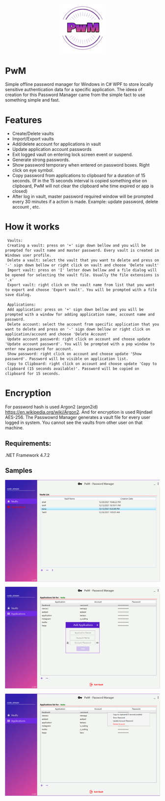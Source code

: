 <p align="center">
  <img src="https://github.com/0x78654C/PwM/blob/main/Media/logo.png" width=150>
</p>

# PwM
Simple offline password manager for Windows in C# WPF  to store locally sensitive authentication data for a specific application. 
The ideea of creation for this Password Manager came from the simple fact to use something simple and fast.   

# Features

 - Create/Delete vaults
 - Import/Export vaults
 - Add/delete account for applications in vault
 - Update application account passwords
 - Exit logged vault on entering lock screen event or suspend.
 - Generate strong passwords.
 - Show password temporary when entered on password boxes. Right click on eye symbol.
 - Copy password from applications to clipboard for a duration of 15 seconds.
   (If in the 15 seconds interval is copied something else on clipboard, PwM will not clear the clipboard whe time expired or app is closed) 
 - After log in vault, master password required window will be prompted every 30 minutes if a action is made. Example: update password, delete account , etc.

# How it works

     Vaults:
     Creating a vault: press on '+' sign down bellow and you will be prompted for vault name and master password. Every vault is created in Windows user profile.
     Delete a vault: select the vault that you want to delete and press on '-' sign down bellow or right click on vault and choose 'Delete vault'
     Import vault: press on 'I' letter down bellow and a file dialog will be opened for selecting the vault file. Usually the file extensions is '.x'
     Export vault: right click on the vault name from list that you want to export and choose 'Export vault'. You will be prompted with a file save dialog.
 
     Applications:
     Add application: press on '+' sign down bellow and you will be prompted with a window for adding application name, account name and password.
     Delete account: select the account from specific application that you want to delete and press on '-' sign down bellow or right click on application/account and choose 'Delete Account'
     Update account password: right click on account and choose update 'Update account password'. You will be prompted with a pop window to enter new password for account.
     Show password: right click on account and choose update 'Show password'. Password will be visible on application list.
     Copy to Clipboard: right click on account and choose update 'Copy to clipboard (15 seconds available)'. Password will be copied on clipboard for 15 seconds.

# Encryption

For password hash is used Argon2 (argon2id) https://en.wikipedia.org/wiki/Argon2. And for encryption is used Rijndael AES-256.
The Passwowrd Manager generates a vault file for every user logged in system. You cannot see the vaults from other user on that machine.

## Requirements:

.NET Framework 4.7.2

## Samples

![alt text](https://github.com/0x78654C/PwM/blob/main/Media/1v.jpg?raw=true)


![alt text](https://github.com/0x78654C/PwM/blob/main/Media/1.jpg?raw=true)


![alt text](https://github.com/0x78654C/PwM/blob/main/Media/2.jpg?raw=true)
